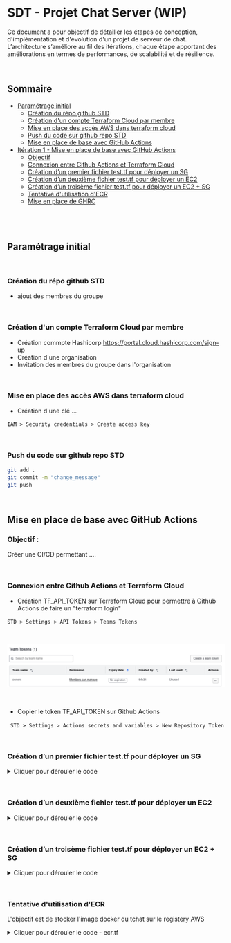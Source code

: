 # SDT - Projet Chat Server (WIP)

Ce document a pour objectif de détailler les étapes de conception, d'implémentation et d'évolution d'un
projet de serveur de chat. L’architecture s’améliore au fil des itérations, chaque étape apportant des
améliorations en termes de performances, de scalabilité et de résilience.

&nbsp;

## Sommaire
- [Paramétrage initial](#parametrage-initial)
    - [Création du répo github STD](#creation-du-repo-github-std)
    - [Création d'un compte Terraform Cloud par membre](#creation-d'un-compte-terraform-cloud-par-membre)
    - [Mise en place des accès AWS dans terraform cloud](#mise-en-place-des-acces-aws-dans-terraform-cloud)
    - [Push du code sur github repo STD](#push-du-code-sur-github-repo-std)
    - [Mise en place de base avec GitHub Actions](#mise-en-place-de-base-avec-github-actions)
- [Itération 1 - Mise en place de base avec GitHub Actions](#mise-en-place-de-base-avec-github-actions)
    - [Objectif](#Objectif)
    - [Connexion entre Github Actions et Terraform Cloud](#connexion-entre-github-actions-et-Terraform-cloud)
    - [Création d’un premier fichier test.tf pour déployer un SG](#creation-d'un-premier-fichier-test.tf-pour-deployer-un-sg)
     - [Création d’un deuxième fichier test.tf pour déployer un EC2](#creation-d'un-deuxieme-fichier-test.tf-pour-deployer-un-ec2)
     - [Création d’un troisème fichier test.tf pour déployer un EC2 + SG](#creation-d'un-troisieme-fichier-test.tf-pour-deployer-un-ec2-+-sg)
    - [Tentative d'utilisation d'ECR](#tentative-d'utilisation-d'ERC)
    - [Mise en place de GHRC](#mise-en-place-de-ghrc)

&nbsp;
---

## Paramétrage initial

&nbsp;


### Création du répo github STD
- ajout des membres du groupe

&nbsp;


### Création d'un compte Terraform Cloud par membre
- Création commpte Hashicorp https://portal.cloud.hashicorp.com/sign-up
- Création d'une organisation
- Invitation des membres du groupe dans l'organisation

&nbsp;


### Mise en place des accès AWS dans terraform cloud
- Création d'une clé ...

```
IAM > Security credentials > Create access key
```
&nbsp;

### Push du code sur github repo STD

```bash
git add .
git commit -m "change_message"
git push
```
&nbsp;

## Mise en place de base avec GitHub Actions

### Objectif :
Créer une CI/CD permettant ....

&nbsp;

### Connexion entre Github Actions et Terraform Cloud
- Création TF_API_TOKEN sur Terraform Cloud pour permettre à Github Actions de faire un "terraform login"

```
STD > Settings > API Tokens > Teams Tokens
```
&nbsp;

![alt text](images/image1.png)

&nbsp;

- Copier le token TF_API_TOKEN sur Github Actions

``` STD > Settings > Actions secrets and variables > New Repository Token```

&nbsp;

### Création d’un premier fichier test.tf pour déployer un **SG**

<details>
  <summary>Cliquer pour dérouler le code</summary>

```hcl
terraform {
  cloud {

    organization = "STD"

    workspaces {
      name = "STD"
    }
  }

  required_providers {
    aws = {
      source  = "hashicorp/aws"
      version = "~> 4.0"
    }
  }
}

provider "aws" {
  region = "eu-west-1"
}

resource "aws_security_group" "example" {
  name        = "std-security-group"
  description = "STD security group"

  ingress {
    from_port   = 22
    to_port     = 22
    protocol    = "tcp"
    cidr_blocks = ["0.0.0.0/0"]
  }

  egress {
    from_port   = 0
    to_port     = 0
    protocol    = "-1"
    cidr_blocks = ["0.0.0.0/0"]
  }

  tags = {
    Name = "std-security-group"
  }
}
```
</details>

&nbsp;

### Création d’un deuxième fichier test.tf pour déployer un **EC2**

<details>
  <summary>Cliquer pour dérouler le code</summary>

```hcl
terraform {
  cloud {
    organization = "STD"

    workspaces {
      name = "STD"
    }
  }

  required_providers {
    aws = {
      source  = "hashicorp/aws"
      version = "~> 4.0"
    }
  }
}

provider "aws" {
  region = "eu-west-1"
}

data "aws_ami" "ecs_optimized_ami" {
  most_recent = true
  owners      = ["amazon"]

  filter {
    name   = "name"
    values = ["amzn2-ami-ecs-hvm-2.0.202*-x86_64-ebs"]
  }
}

resource "aws_instance" "ecs_instance" {
  ami           = data.aws_ami.ecs_optimized_ami.id
  instance_type = "t2.micro"

  tags = {
    Name = "STD-EC2"
  }
}
```
</details>

&nbsp;


### Création d’un troisème fichier test.tf pour déployer un **EC2 + SG**

<details>
  <summary>Cliquer pour dérouler le code</summary>

```hcl
 

 terraform {
  cloud {
    organization = "STD"

    workspaces {
      name = "STD"
    }
  }

  required_providers {
    aws = {
      source  = "hashicorp/aws"
      version = "~> 4.0"
    }
  }
}

provider "aws" {
  region = "eu-west-1"
}

data "aws_ami" "ecs_optimized_ami" {
  most_recent = true
  owners      = ["amazon"]

  filter {
    name   = "name"
    values = ["amzn2-ami-ecs-hvm-2.0.202*-x86_64-ebs"]
  }
}

resource "aws_security_group" "allow_http_ssh" {
  name        = "std-allow-http-ssh"
  description = "Security group to allow HTTP and SSH access"

  ingress {
    description = "Allow HTTP traffic"
    from_port   = 80
    to_port     = 80
    protocol    = "tcp"
    cidr_blocks = ["0.0.0.0/0"]
  }

  ingress {
    description = "Allow SSH traffic"
    from_port   = 22
    to_port     = 22
    protocol    = "tcp"
    cidr_blocks = ["0.0.0.0/0"]
  }

  egress {
    description = "Allow all outbound traffic"
    from_port   = 0
    to_port     = 0
    protocol    = "-1"
    cidr_blocks = ["0.0.0.0/0"]
  }
}

resource "aws_instance" "ecs_instance" {
  vpc_security_group_ids = [aws_security_group.allow_http_ssh.id]

  ami           = data.aws_ami.ecs_optimized_ami.id
  instance_type = "t2.micro"
  key_name      = "SRE-KeyPair"

  tags = {
    Name = "STD-EC2"
  }
}


```
</details>

&nbsp;


### Tentative d'utilisation d'ECR

L'objectif est de stocker l'image docker du tchat sur le registery AWS

<details>
  <summary>Cliquer pour dérouler le code - ecr.tf</summary>

```hcl

resource "aws_ecr_repository" "std_chat" {
  name                 = "std-chat"
  image_tag_mutability = "MUTABLE"
}
```

<details>
  <summary>Cliquer pour dérouler le code - output.tf</summary>

```hcl

output "ecr_repository_url" {
  value = aws_ecr_repository.std_chat.repository_url
}
```
</details>


/!\ Abandon au profit de GHRC (solution native de Github)

&nbsp;

### Mise en place de GHCR (Github Container Registry)

```yml

  - name: Tag Docker Image
    run: |
      REPO_NAME=$(echo "${{ github.repository }}" | tr '[:upper:]' '[:lower:]')
      docker tag chat-server:latest ghcr.io/${REPO_NAME}/chat-server:latest

  - name: Push Docker Image
    if: github.ref == 'refs/heads/main' && github.event_name == 'push'
    run: |
      REPO_NAME=$(echo "${{ github.repository }}" | tr '[:upper:]' '[:lower:]')
      docker push ghcr.io/${REPO_NAME}/chat-server:latest
```